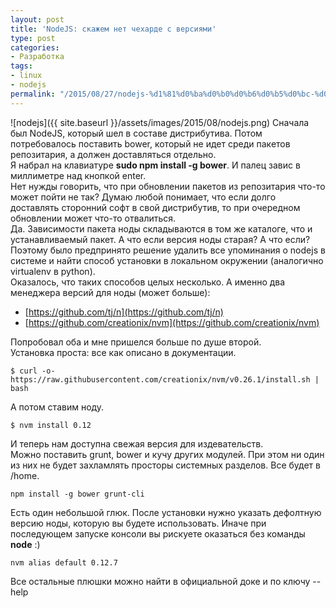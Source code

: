 ```yaml
---
layout: post
title: 'NodeJS: скажем нет чехарде с версиями'
type: post
categories:
- Разработка
tags:
- linux
- nodejs
permalink: "/2015/08/27/nodejs-%d1%81%d0%ba%d0%b0%d0%b6%d0%b5%d0%bc-%d0%bd%d0%b5%d1%82-%d1%87%d0%b5%d1%85%d0%b0%d1%80%d0%b4%d0%b5-%d1%81-%d0%b2%d0%b5%d1%80%d1%81%d0%b8%d1%8f%d0%bc%d0%b8/"
---
```

![nodejs]({{ site.baseurl }}/assets/images/2015/08/nodejs.png) Сначала был NodeJS, который шел в составе дистрибутива. Потом потребовалось поставить bower, который не идет среди пакетов репозитария, а должен доставляться отдельно.  
Я набрал на клавиатуре **sudo npm install -g bower**. И палец завис в миллиметре над кнопкой enter.  
Нет нужды говорить, что при обновлении пакетов из репозитария что-то может пойти не так? Думаю любой понимает, что если долго доставлять сторонний софт в свой дистрибутив, то при очередном обновлении может что-то отвалиться.  
Да. Зависимости пакета ноды складываются в том же каталоге, что и устанавливаемый пакет. А что если версия ноды старая? А что если?  
Поэтому было предпринято решение удалить все упоминания о nodejs в системе и найти способ установки в локальном окружении (аналогично virtualenv в python).  
Оказалось, что таких способов целых несколько. А именно два менеджера версий для ноды (может больше):

- [https://github.com/tj/n](https://github.com/tj/n)
- [https://github.com/creationix/nvm](https://github.com/creationix/nvm)

   
Попробовал оба и мне пришелся больше по душе второй.  
Установка проста: все как описано в документации.  
```shell
$ curl -o- https://raw.githubusercontent.com/creationix/nvm/v0.26.1/install.sh | bash  

```  
А потом ставим ноду.  
```shell
$ nvm install 0.12
```  
И теперь нам доступна свежая версия для издевательств.  
Можно поставить grunt, bower и кучу других модулей. При этом ни один из них не будет захламлять просторы системных разделов. Все будет в /home.  
```shell
npm install -g bower grunt-cli
```

Есть один небольшой глюк. После установки нужно указать дефолтную версию ноды, которую вы будете использовать. Иначе при последующем запуске консоли вы рискуете оказаться без команды **node** :)

```shell
nvm alias default 0.12.7
```

Все остальные плюшки можно найти в официальной доке и по ключу --help

